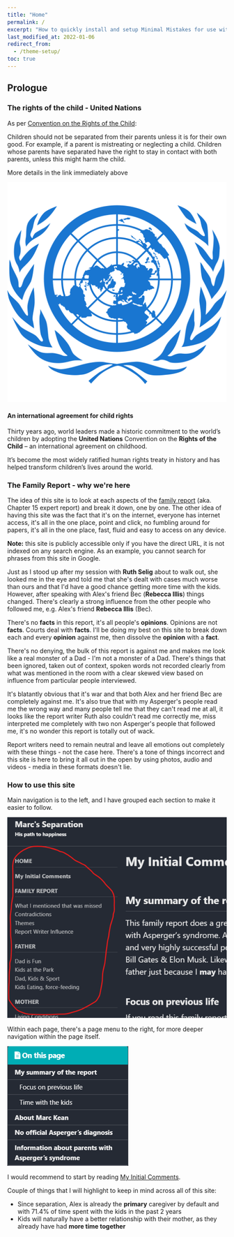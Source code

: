 ```yaml
---
title: "Home"
permalink: /
excerpt: "How to quickly install and setup Minimal Mistakes for use with GitHub Pages."
last_modified_at: 2022-01-06
redirect_from:
  - /theme-setup/
toc: true
---
```


[//]: # (margin:top right bottom left)

## Prologue

### The rights of the child - United Nations

As per [Convention on the Rights of the Child](https://www.unicef.org.au/our-work/information-for-children/un-convention-on-the-rights-of-the-child):

Children should not be separated from their parents unless it is for their own good. For example, if a parent is mistreating or neglecting
a child. Children whose parents have separated have the right to stay in contact with both parents, unless this might harm the child.

More details in the link immediately above

![](./blobs/un_PNG20.png)

#### An international agreement for child rights

Thirty years ago, world leaders made a historic commitment to the world’s children by adopting the **United Nations** Convention on the **Rights of the Child** – an international agreement on childhood.

It’s become the most widely ratified human rights treaty in history and has helped transform children’s lives around the world.

### The Family Report - why we're here

The idea of this site is to look at each aspects of the [family report](/marcseparation/the_report/) (aka. Chapter 15 expert report) and break it down, one by one. The other idea of having this site was the fact that it's on the internet, everyone has internet access, it's all in the one place, point and click, no fumbling around for papers, it's all in the one place, fast, fluid and easy to access on any device. 

**Note:** this site is publicly accessible only if you have the direct URL, it is not indexed on any search engine. As an example, you cannot search for phrases from this site in Google. 

Just as I stood up after my session with **Ruth Selig** about to walk out, she looked me in the eye and told me that she's dealt with cases much worse than ours and that I'd have a good chance getting more time with the kids. However, after speaking with Alex's friend Bec (**Rebecca Illis**) things changed. There's clearly a strong influence from the other people who followed me, e.g. Alex's friend **Rebecca Illis** (Bec).

There's no **facts** in this report, it's all people's **opinions**. Opinions are not **facts**. Courts deal with **facts**. I'll be doing my best on this site to break down each and every **opinion** against me, then dissolve the **opinion** with a **fact**. 

There's no denying, the bulk of this report is against me and makes me look like a real monster of a Dad - I'm not a monster of a Dad. There's things that been ignored, taken out of context, spoken words not recorded clearly from what was mentioned in the room with a clear skewed view based on influence from particular people interviewed. 

It's blatantly obvious that it's war and that both Alex and her friend Bec are completely against me. It's also true that with my Asperger's people read me the wrong way and many people tell me that they can't read me at all, it looks like the report writer Ruth also couldn't read me correctly me, miss interpreted me completely with two non Asperger's people that followed me, it's no wonder this report is totally out of wack. 

Report writers need to remain neutral and leave all emotions out completely with these things - not the case here. There's a tone of things incorrect and this site is here to bring it all out in the open by using photos, audio and videos - media in these formats doesn't lie. 
### How to use this site

Main navigation is to the left, and I have grouped each section to make it easier to follow. 

![](./blobs/navigation_main.png)

Within each page, there's a page menu to the right, for more deeper navigation within the page itself.

![](./blobs/navigation_detailed.png)

I would recommend to start by reading [My Initial Comments](/marcseparation/my_initial_comments/). 

Couple of things that I will highlight to keep in mind across all of this site:

- Since separation, Alex is already the **primary** caregiver by default and with 71.4% of time spent with the kids in the past 2 years
- Kids will naturally have a better relationship with their mother, as they already have had **more time together**